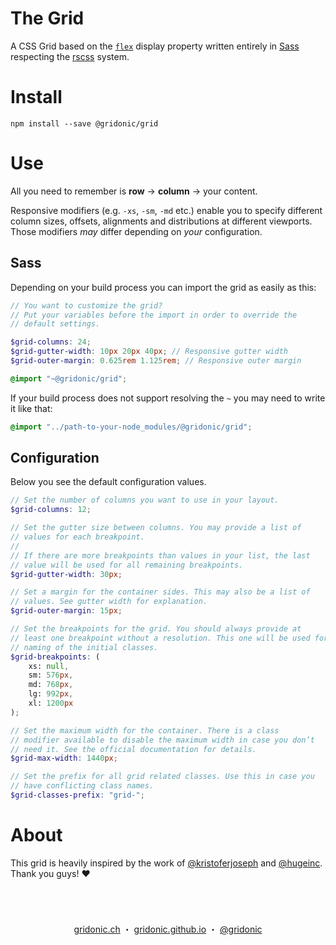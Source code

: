 # The Grid

A CSS Grid based on the [`flex`] display property written entirely in [Sass] respecting the [rscss] system.

# Install

`npm install --save @gridonic/grid`

# Use 

All you need to remember is **row** → **column** → your content.  

Responsive modifiers (e.g. `-xs`, `-sm`, `-md` etc.) enable you to specify different column sizes, offsets, alignments and distributions at different viewports. Those modifiers _may_ differ depending on _your_ configuration.

## Sass

Depending on your build process you can import the grid as easily as this:

```scss
// You want to customize the grid?
// Put your variables before the import in order to override the 
// default settings.

$grid-columns: 24;
$grid-gutter-width: 10px 20px 40px; // Responsive gutter width
$grid-outer-margin: 0.625rem 1.125rem; // Responsive outer margin

@import "~@gridonic/grid";
```

If your build process does not support resolving the `~` you may need to write it like that:

```scss
@import "../path-to-your-node_modules/@gridonic/grid";
```

## Configuration

Below you see the default configuration values.

```scss
// Set the number of columns you want to use in your layout.
$grid-columns: 12;

// Set the gutter size between columns. You may provide a list of
// values for each breakpoint.
//
// If there are more breakpoints than values in your list, the last
// value will be used for all remaining breakpoints.
$grid-gutter-width: 30px;

// Set a margin for the container sides. This may also be a list of
// values. See gutter width for explanation.
$grid-outer-margin: 15px;

// Set the breakpoints for the grid. You should always provide at
// least one breakpoint without a resolution. This one will be used for
// naming of the initial classes.
$grid-breakpoints: (
    xs: null,
    sm: 576px,
    md: 768px,
    lg: 992px,
    xl: 1200px
);

// Set the maximum width for the container. There is a class
// modifier available to disable the maximum width in case you don’t
// need it. See the official documentation for details.
$grid-max-width: 1440px;

// Set the prefix for all grid related classes. Use this in case you
// have conflicting class names.
$grid-classes-prefix: "grid-";

```

# About

This grid is heavily inspired by the work of [@kristoferjoseph] and [@hugeinc]. Thank you guys! :heart:

<br>

#  
<p align="center">
  <a href="https://gridonic.ch">gridonic.ch</a> ・
  <a href="https://gridonic.github.io">gridonic.github.io</a> ・
  <a href="https://twitter.com/gridonic">@gridonic</a>
</p>


[@kristoferjoseph]: https://github.com/kristoferjoseph
[@hugeinc]: https://github.com/hugeinc
[rscss]: http://rscss.io/
[Sass]: https://sass-lang.com/
[`flex`]: https://www.w3.org/TR/css-flexbox-1/
